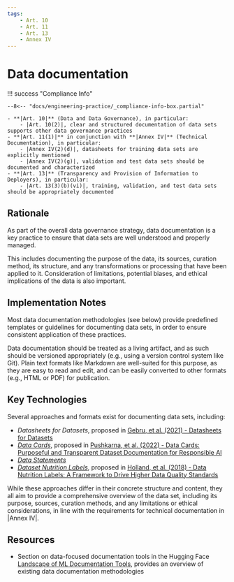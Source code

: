 ```yaml
---
tags:
    - Art. 10
    - Art. 11
    - Art. 13
    - Annex IV
---
```

# Data documentation

!!! success "Compliance Info"

    --8<-- "docs/engineering-practice/_compliance-info-box.partial"

    - **|Art. 10|** (Data and Data Governance), in particular:
        - |Art. 10(2)|, clear and structured documentation of data sets supports other data governance practices
    - **|Art. 11(1)|** in conjunction with **|Annex IV|** (Technical Documentation), in particular:
        - |Annex IV(2)(d)|, datasheets for training data sets are explicitly mentioned
        - |Annex IV(2)(g)|, validation and test data sets should be documented and characterized
    - **|Art. 13|** (Transparency and Provision of Information to Deployers), in particular:
        - |Art. 13(3)(b)(vi)|, training, validation, and test data sets should be appropriately documented

## Rationale

As part of the overall data governance strategy, data documentation is a key practice to ensure that data sets are well understood and properly managed.

This includes documenting the purpose of the data, its sources, curation method, its structure, and any transformations or processing that have been applied to it.
Consideration of limitations, potential biases, and ethical implications of the data is also important.

<!-- TODO: Relationship with data catalogs, mention those here if we choose to describe them elsewhere -->

## Implementation Notes

Most data documentation methodologies (see below) provide predefined templates or guidelines for documenting data sets, in order to ensure consistent application of these practices.

Data documentation should be treated as a living artifact, and as such should be versioned appropriately (e.g., using a version control system like Git).
Plain text formats like Markdown are well-suited for this purpose, as they are easy to read and edit, and can be easily converted to other formats (e.g., HTML or PDF) for publication.

## Key Technologies

Several approaches and formats exist for documenting data sets, including:

- _Datasheets for Datasets_, proposed in [Gebru, et al. (2021) - Datasheets for Datasets](https://arxiv.org/abs/1803.09010)
- [_Data Cards_](https://sites.research.google/datacardsplaybook/), proposed in [Pushkarna, et al. (2022) - Data Cards: Purposeful and Transparent Dataset Documentation for Responsible AI](https://dl.acm.org/doi/fullHtml/10.1145/3531146.3533231)
- [_Data Statements_](https://techpolicylab.uw.edu/data-statements/)
- [_Dataset Nutrition Labels_](https://labelmaker.datanutrition.org/), proposed in [Holland, et al. (2018) - Data Nutrition Labels: A Framework to Drive Higher Data Quality Standards](https://arxiv.org/abs/1805.03677)

While these approaches differ in their concrete structure and content, they all aim to provide a comprehensive overview of the data set, including its purpose, sources, curation methods, and any limitations or ethical considerations, in line with the requirements for technical documentation in |Annex IV|.

## Resources

- Section on data-focused documentation tools in the Hugging Face [Landscape of ML Documentation Tools](https://huggingface.co/docs/hub/en/model-card-landscape-analysis#data-focused-documentation-tools), provides an overview of existing data documentation methodologies

